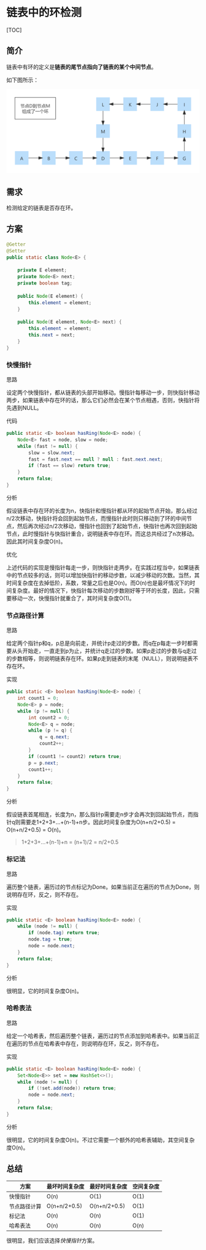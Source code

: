 # 链表中的环检测

[TOC]

## 简介

链表中有环的定义是**链表的尾节点指向了链表的某个中间节点**。

如下图所示：

![](images/链表中环检测.png)

## 需求

检测给定的链表是否存在环。

## 方案

```java
@Getter
@Setter
public static class Node<E> {

    private E element;
    private Node<E> next;
    private boolean tag;

    public Node(E element) {
        this.element = element;
    }

    public Node(E element, Node<E> next) {
        this.element = element;
        this.next = next;
    }
}
```

### 快慢指针

思路

设定两个快慢指针，都从链表的头部开始移动。慢指针每移动一步，则快指针移动两步，如果链表中存在环的话，那么它们必然会在某个节点相遇，否则，快指针将先遇到NULL。

代码

```java
public static <E> boolean hasRing(Node<E> node) {
    Node<E> fast = node, slow = node;
    while (fast != null) {
        slow = slow.next;
        fast = fast.next == null ? null : fast.next.next;
        if (fast == slow) return true;
    }
    return false;
}
```

分析

假设链表中存在环的长度为n，快指针和慢指针都从环的起始节点开始，那么经过n/2次移动，快指针将会回到起始节点，而慢指针此时则只移动到了环的中间节点，然后再次经过n/2次移动，慢指针也回到了起始节点，快指针也再次回到起始节点，此时慢指针与快指针重合，说明链表中存在环。而这总共经过了n次移动。因此其时间复杂度O(n)。

优化

上述代码的实现是慢指针每走一步，则快指针走两步。在实践过程当中，如果链表中的节点较多的话，则可以增加快指针的移动步数，以减少移动的次数。当然，其时间复杂度在去掉低阶，系数，常量之后也是O(n)。而O(n)也是最坏情况下的时间复杂度。最好的情况下，快指针每次移动的步数刚好等于环的长度，因此，只需要移动一次，快慢指针就重合了，其时间复杂度O(1)。

### 节点路径计算

思路

给定两个指针p和q，p总是向前走，并统计p走过的步数。而q在p每走一步时都需要从头开始走，一直走到p为止，并统计q走过的步数。如果p走过的步数与q走过的步数相等，则说明链表存在环。如果p走到链表的末尾（NULL），则说明链表不存在环。

实现

```java
public static <E> boolean hasRing(Node<E> node) {
    int count1 = 0;
    Node<E> p = node;
    while (p != null) {
        int count2 = 0;
        Node<E> q = node;
        while (p != q) {
            q = q.next;
            count2++;
        }
        if (count1 != count2) return true;
        p = p.next;
        count1++;
    }
    return false;
}
```

分析

假设链表首尾相连，长度为n，那么指针p需要走n步才会再次到回起始节点，而指针q则需要走1+2+3+...+(n-1)+n步。因此时间复杂度为O(n+n/2+0.5) = O(n+n/2+0.5) = O(n)。

> 1+2+3+...+(n-1)+n = (n+1)/2 = n/2+0.5

### 标记法

思路

遍历整个链表，遍历过的节点标记为Done。如果当前正在遍历的节点为Done，则说明存在环，反之，则不存在。

实现

```java
public static <E> boolean hasRing(Node<E> node) {
    while (node != null) {
        if (node.tag) return true;
        node.tag = true;
        node = node.next;
    }
    return false;
}
```

分析

很明显，它的时间复杂度O(n)。

### 哈希表法

思路

给定一个哈希表，然后遍历整个链表，遍历过的节点添加到哈希表中。如果当前正在遍历的节点在哈希表中存在，则说明存在环，反之，则不存在。

实现

```java
public static <E> boolean hasRing(Node<E> node) {
    Set<Node<E>> set = new HashSet<>();
    while (node != null) {
        if (!set.add(node)) return true;
        node = node.next;
    }
    return false;
}
```

分析

很明显，它的时间复杂度O(n)。不过它需要一个额外的哈希表辅助，其空间复杂度O(n)。

## 总结

| 方案         | 最坏时间复杂度 | 最好时间复杂度 | 空间复杂度 |
| ------------ | -------------- | -------------- | ---------- |
| 快慢指针     | O(n)           | O(1)           | O(1)       |
| 节点路径计算 | O(n+n/2+0.5)   | O(n+n/2+0.5)   | O(1)       |
| 标记法       | O(n)           | O(n)           | O(1)       |
| 哈希表法     | O(n)           | O(n)           | O(n)       |

很明显，我们应该选择*快慢指针*方案。